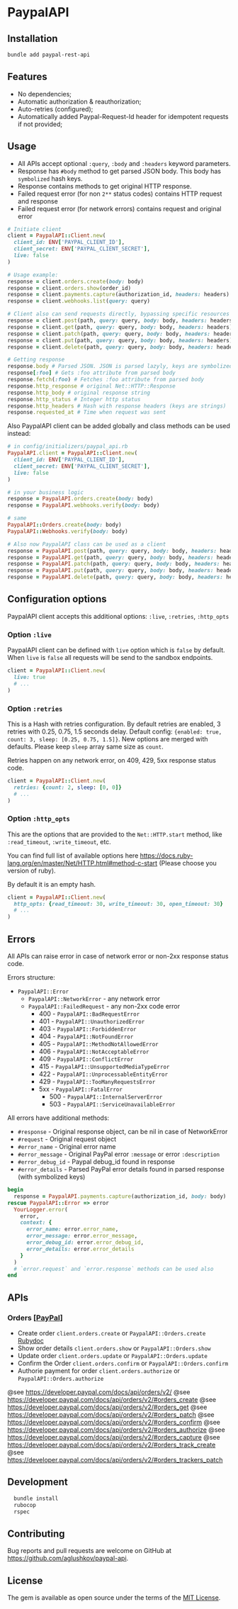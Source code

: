 # PaypalAPI

## Installation

```bash
bundle add paypal-rest-api
```

## Features

- No dependencies;
- Automatic authorization & reauthorization;
- Auto-retries (configured);
- Automatically added Paypal-Request-Id header for idempotent requests if not
  provided;

## Usage

- All APIs accept optional `:query`, `:body` and `:headers` keyword parameters.
- Response has `#body` method to get parsed JSON body.
  This body has `symbolized` hash keys.
- Response contains methods to get original HTTP response.
- Failed request error (for non `2**` status codes) contains HTTP request and
  response
- Failed request error (for network errors) contains request and original error

```ruby
# Initiate client
client = PaypalAPI::Client.new(
  client_id: ENV['PAYPAL_CLIENT_ID'],
  client_secret: ENV['PAYPAL_CLIENT_SECRET'],
  live: false
)

# Usage example:
response = client.orders.create(body: body)
response = client.orders.show(order_id)
response = client.payments.capture(authorization_id, headers: headers)
response = client.webhooks.list(query: query)

# Client also can send requests directly, bypassing specific resources methods
response = client.post(path, query: query, body: body, headers: headers)
response = client.get(path, query: query, body: body, headers: headers)
response = client.patch(path, query: query, body: body, headers: headers)
response = client.put(path, query: query, body: body, headers: headers)
response = client.delete(path, query: query, body: body, headers: headers)

# Getting response
response.body # Parsed JSON. JSON is parsed lazyly, keys are symbolized.
response[:foo] # Gets :foo attribute from parsed body
response.fetch(:foo) # Fetches :foo attribute from parsed body
response.http_response # original Net::HTTP::Response
response.http_body # original response string
response.http_status # Integer http status
response.http_headers # Hash with response headers (keys are strings)
response.requested_at # Time when request was sent
```

Also PaypalAPI client can be added globally and class methods can be used instead:

```ruby
# in config/initializers/paypal_api.rb
PaypalAPI.client = PaypalAPI::Client.new(
  client_id: ENV['PAYPAL_CLIENT_ID'],
  client_secret: ENV['PAYPAL_CLIENT_SECRET'],
  live: false
)

# in your business logic
response = PaypalAPI.orders.create(body: body)
response = PaypalAPI.webhooks.verify(body: body)

# same
PaypalAPI::Orders.create(body: body)
PaypalAPI::Webhooks.verify(body: body)

# Also now PaypalAPI class can be used as a client
response = PaypalAPI.post(path, query: query, body: body, headers: headers)
response = PaypalAPI.get(path, query: query, body: body, headers: headers)
response = PaypalAPI.patch(path, query: query, body: body, headers: headers)
response = PaypalAPI.put(path, query: query, body: body, headers: headers)
response = PaypalAPI.delete(path, query: query, body: body, headers: headers)
```

## Configuration options

PaypalAPI client accepts this additional options: `:live`, `:retries`, `:http_opts`

### Option `:live`

PaypalAPI client can be defined with `live` option which is `false` by default.
When `live` is `false` all requests will be send to the sandbox endpoints.

```ruby
client = PaypalAPI::Client.new(
  live: true
  # ...
)
```

### Option `:retries`

This is a Hash with retries configuration.
By default retries are enabled, 3 retries with 0.25, 0.75, 1.5 seconds delay.
Default config: `{enabled: true, count: 3, sleep: [0.25, 0.75, 1.5]}`.
New options are merged with defaults.
Please keep `sleep` array same size as `count`.

Retries happen on any network error, on 409, 429, 5xx response status code.

```ruby
client = PaypalAPI::Client.new(
  retries: {count: 2, sleep: [0, 0]}
  # ...
)
```

### Option `:http_opts`

This are the options that are provided to the `Net::HTTP.start` method,
like `:read_timeout`, `:write_timeout`, etc.

You can find full list of available options here <https://docs.ruby-lang.org/en/master/Net/HTTP.html#method-c-start>
(Please choose you version of ruby).

By default it is an empty hash.

```ruby
client = PaypalAPI::Client.new(
  http_opts: {read_timeout: 30, write_timeout: 30, open_timeout: 30}
  # ...
)
```

## Errors

All APIs can raise error in case of network error or non-2xx response status code.

Errors structure:

- `PaypalAPI::Error`
   - `PaypalAPI::NetworkError` - any network error
   - `PaypalAPI::FailedRequest` - any non-2xx code error
      - 400 - `PaypalAPI::BadRequestError`
      - 401 - `PaypalAPI::UnauthorizedError`
      - 403 - `PaypalAPI::ForbiddenError`
      - 404 - `PaypalAPI::NotFoundError`
      - 405 - `PaypalAPI::MethodNotAllowedError`
      - 406 - `PaypalAPI::NotAcceptableError`
      - 409 - `PaypalAPI::ConflictError`
      - 415 - `PaypalAPI::UnsupportedMediaTypeError`
      - 422 - `PaypalAPI::UnprocessableEntityError`
      - 429 - `PaypalAPI::TooManyRequestsError`
      - 5xx - `PaypalAPI::FatalError`
         - 500 - `PaypalAPI::InternalServerError`
         - 503 - `PaypalAPI::ServiceUnavailableError`

All errors have additional methods:

- `#response` - Original response object, can be nil in case of NetworkError
- `#request` - Original request object
- `#error_name` - Original error name
- `#error_message` - Original PayPal error `:message` or error `:description`
- `#error_debug_id` - Paypal debug_id found in response
- `#error_details` - Parsed PayPal error details found in parsed response
  (with symbolized keys)

```ruby
begin
  response = PaypalAPI.payments.capture(authorization_id, body: body)
rescue PaypalAPI::Error => error
  YourLogger.error(
    error,
    context: {
      error_name: error.error_name,
      error_message: error.error_message,
      error_debug_id: error.error_debug_id,
      error_details: error.error_details
    }
  )
  # `error.request` and `error.response` methods can be used also
end

```

## APIs

### Orders \[[PayPal](https://developer.paypal.com/docs/api/orders/v2/)\]

- Create order `client.orders.create` or `PaypalAPI::Orders.create` [Rubydoc](https://www.rubydoc.info/gems/paypal-rest-api/PaypalAPI/Orders/APIs#authorize-instance_method)
- Show order details `client.orders.show` or `PaypalAPI::Orders.show`
- Update order `client.orders.update` or `PaypalAPI::Orders.update`
- Confirm the Order `client.orders.confirm` or `PaypalAPI::Orders.confirm`
- Authorie payment for order `client.orders.authorize` or `PaypalAPI::Orders.authorize`

@see https://developer.paypal.com/docs/api/orders/v2/
@see https://developer.paypal.com/docs/api/orders/v2/#orders_create
@see https://developer.paypal.com/docs/api/orders/v2/#orders_get
@see https://developer.paypal.com/docs/api/orders/v2/#orders_patch
@see https://developer.paypal.com/docs/api/orders/v2/#orders_confirm
@see https://developer.paypal.com/docs/api/orders/v2/#orders_authorize
@see https://developer.paypal.com/docs/api/orders/v2/#orders_capture
@see https://developer.paypal.com/docs/api/orders/v2/#orders_track_create
@see https://developer.paypal.com/docs/api/orders/v2/#orders_trackers_patch

## Development

```bash
  bundle install
  rubocop
  rspec
```

## Contributing

Bug reports and pull requests are welcome on GitHub at <https://github.com/aglushkov/paypal-api>.

## License

The gem is available as open source under the terms of the [MIT License](https://opensource.org/licenses/MIT).
